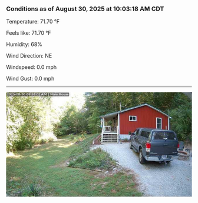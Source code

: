 ### Conditions as of August 30, 2025 at 10:03:18 AM CDT 

Temperature: 71.70 &deg;F

Feels like: 71.70 &deg;F

Humidity: 68%

Wind Direction: NE

Windspeed: 0.0 mph

Wind Gust: 0.0 mph

---

<img src="./images/latest.jpeg"/>

